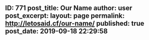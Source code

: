---
---
ID: 771
post_title: Our Name
author: user
post_excerpt:
layout: page
permalink: http://letosaid.cf/our-name/
published: true
post_date: 2019-09-18 22:29:58
---